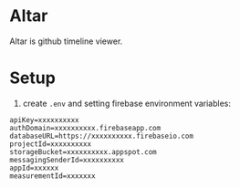 # Altar

Altar is github timeline viewer.

# Setup

1. create `.env` and setting firebase environment variables:
```
apiKey=xxxxxxxxxx
authDomain=xxxxxxxxxx.firebaseapp.com
databaseURL=https://xxxxxxxxxx.firebaseio.com
projectId=xxxxxxxxxx
storageBucket=xxxxxxxxxx.appspot.com
messagingSenderId=xxxxxxxxxx
appId=xxxxxx
measurementId=xxxxxxx
```
